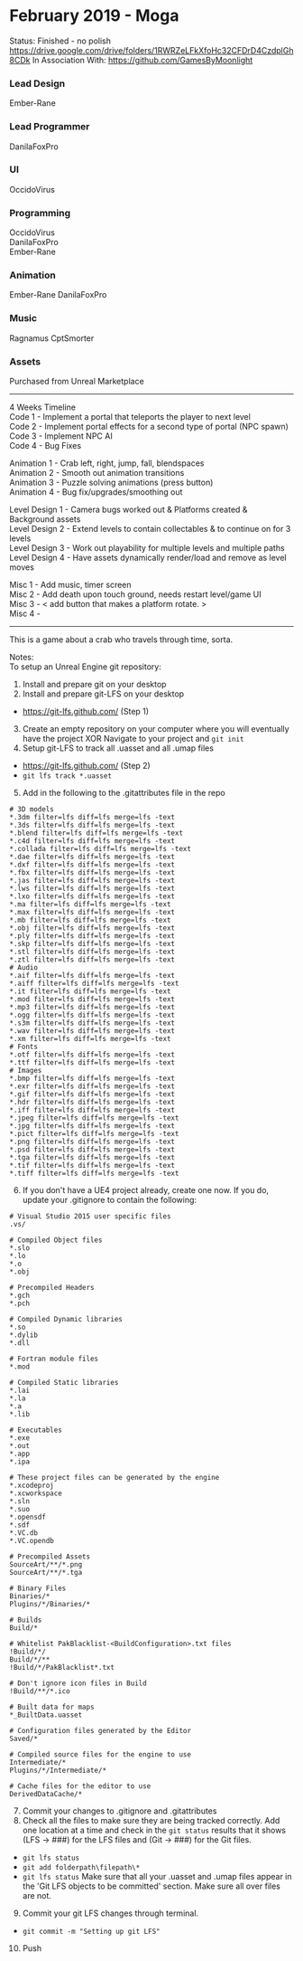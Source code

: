 # February 2019 - Moga  
Status: Finished - no polish
https://drive.google.com/drive/folders/1RWRZeLFkXfoHc32CFDrD4CzdplGh8CDk
In Association With: https://github.com/GamesByMoonlight  

### Lead Design  
Ember-Rane
 
### Lead Programmer  
DanilaFoxPro

### UI  
OccidoVirus

### Programming  
OccidoVirus  
DanilaFoxPro  
Ember-Rane

### Animation
Ember-Rane
DanilaFoxPro

### Music  
Ragnamus
CptSmorter

### Assets  
Purchased from Unreal Marketplace


-------------------------------------------------------------------


4 Weeks Timeline  
Code 1 - Implement a portal that teleports the player to next level  
Code 2 - Implement portal effects for a second type of portal (NPC spawn)  
Code 3 - Implement NPC AI  
Code 4 - Bug Fixes  

Animation 1 - Crab left, right, jump, fall, blendspaces  
Animation 2 - Smooth out animation transitions   
Animation 3 - Puzzle solving animations (press button)  
Animation 4 - Bug fix/upgrades/smoothing out  

Level Design 1 - Camera bugs worked out & Platforms created & Background assets  
Level Design 2 - Extend levels to contain collectables & to continue on for 3 levels  
Level Design 3 - Work out playability for multiple levels and multiple paths   
Level Design 4 - Have assets dynamically render/load and remove as level moves 
   
Misc 1 - Add music, timer screen   
Misc 2 - Add death upon touch ground, needs restart level/game UI   
Misc 3 - < add button that makes a platform rotate. >   
Misc 4 -    


-------------------------------------------------------------------


This is a game about a crab who travels through time, sorta.  

Notes:   
To setup an Unreal Engine git repository:   
  
1) Install and prepare git on your desktop
2) Install and prepare git-LFS on your desktop
- https://git-lfs.github.com/ (Step 1)
3) Create an empty repository on your computer where you will eventually have the project XOR Navigate to your project and `git init`
4) Setup git-LFS to track all .uasset and all .umap files 
- https://git-lfs.github.com/ (Step 2)
- `git lfs track *.uasset`
5) Add in the following to the .gitattributes file in the repo  
 
```
# 3D models
*.3dm filter=lfs diff=lfs merge=lfs -text
*.3ds filter=lfs diff=lfs merge=lfs -text
*.blend filter=lfs diff=lfs merge=lfs -text
*.c4d filter=lfs diff=lfs merge=lfs -text
*.collada filter=lfs diff=lfs merge=lfs -text
*.dae filter=lfs diff=lfs merge=lfs -text
*.dxf filter=lfs diff=lfs merge=lfs -text
*.fbx filter=lfs diff=lfs merge=lfs -text
*.jas filter=lfs diff=lfs merge=lfs -text
*.lws filter=lfs diff=lfs merge=lfs -text
*.lxo filter=lfs diff=lfs merge=lfs -text
*.ma filter=lfs diff=lfs merge=lfs -text
*.max filter=lfs diff=lfs merge=lfs -text
*.mb filter=lfs diff=lfs merge=lfs -text
*.obj filter=lfs diff=lfs merge=lfs -text
*.ply filter=lfs diff=lfs merge=lfs -text
*.skp filter=lfs diff=lfs merge=lfs -text
*.stl filter=lfs diff=lfs merge=lfs -text
*.ztl filter=lfs diff=lfs merge=lfs -text
# Audio
*.aif filter=lfs diff=lfs merge=lfs -text
*.aiff filter=lfs diff=lfs merge=lfs -text
*.it filter=lfs diff=lfs merge=lfs -text
*.mod filter=lfs diff=lfs merge=lfs -text
*.mp3 filter=lfs diff=lfs merge=lfs -text
*.ogg filter=lfs diff=lfs merge=lfs -text
*.s3m filter=lfs diff=lfs merge=lfs -text
*.wav filter=lfs diff=lfs merge=lfs -text
*.xm filter=lfs diff=lfs merge=lfs -text
# Fonts
*.otf filter=lfs diff=lfs merge=lfs -text
*.ttf filter=lfs diff=lfs merge=lfs -text
# Images
*.bmp filter=lfs diff=lfs merge=lfs -text
*.exr filter=lfs diff=lfs merge=lfs -text
*.gif filter=lfs diff=lfs merge=lfs -text
*.hdr filter=lfs diff=lfs merge=lfs -text
*.iff filter=lfs diff=lfs merge=lfs -text
*.jpeg filter=lfs diff=lfs merge=lfs -text
*.jpg filter=lfs diff=lfs merge=lfs -text
*.pict filter=lfs diff=lfs merge=lfs -text
*.png filter=lfs diff=lfs merge=lfs -text
*.psd filter=lfs diff=lfs merge=lfs -text
*.tga filter=lfs diff=lfs merge=lfs -text
*.tif filter=lfs diff=lfs merge=lfs -text
*.tiff filter=lfs diff=lfs merge=lfs -text
```

6) If you don't have a UE4 project already, create one now. If you do, update your .gitignore to contain the following: 
```
# Visual Studio 2015 user specific files
.vs/

# Compiled Object files
*.slo
*.lo
*.o
*.obj

# Precompiled Headers
*.gch
*.pch

# Compiled Dynamic libraries
*.so
*.dylib
*.dll

# Fortran module files
*.mod

# Compiled Static libraries
*.lai
*.la
*.a
*.lib

# Executables
*.exe
*.out
*.app
*.ipa

# These project files can be generated by the engine
*.xcodeproj
*.xcworkspace
*.sln
*.suo
*.opensdf
*.sdf
*.VC.db
*.VC.opendb

# Precompiled Assets
SourceArt/**/*.png
SourceArt/**/*.tga

# Binary Files
Binaries/*
Plugins/*/Binaries/*

# Builds
Build/*

# Whitelist PakBlacklist-<BuildConfiguration>.txt files
!Build/*/
Build/*/**
!Build/*/PakBlacklist*.txt

# Don't ignore icon files in Build
!Build/**/*.ico

# Built data for maps
*_BuiltData.uasset

# Configuration files generated by the Editor
Saved/*

# Compiled source files for the engine to use
Intermediate/*
Plugins/*/Intermediate/*

# Cache files for the editor to use
DerivedDataCache/*
```
7) Commit your changes to .gitignore and .gitattributes
8) Check all the files to make sure they are being tracked correctly. Add one location at a time and check in the `git status` results that it shows (LFS -> ###) for the LFS files and (Git -> ###) for the Git files. 
- `git lfs status`
- `git add folderpath\filepath\*`
- `git lfs status`
Make sure that all your .uasset and .umap files appear in the 'Git LFS objects to be committed' section. Make sure all over files are not. 
9) Commit your git LFS changes through terminal. 
- `git commit -m "Setting up git LFS"`
10) Push
